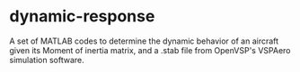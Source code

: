 # dynamic-response
 A set of MATLAB codes to determine the dynamic behavior of an aircraft given its Moment of inertia matrix, and a .stab file from OpenVSP's VSPAero simulation software.
